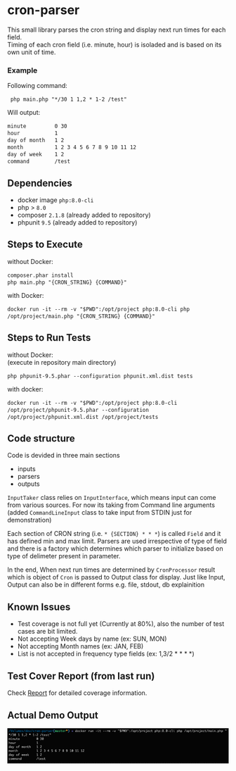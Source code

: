 # cron-parser
<p>This small library parses the cron string and display next run times for each field.<br>
Timing of each cron field (i.e. minute, hour) is isoladed and is based on its own unit of time. </p>

### Example
Following command:
```
 php main.php "*/30 1 1,2 * 1-2 /test"  
```
Will output:
```
minute         0 30
hour           1
day of month   1 2
month          1 2 3 4 5 6 7 8 9 10 11 12
day of week    1 2
command        /test
```

## Dependencies
- docker image ```php:8.0-cli```
- php > ```8.0```
- composer ```2.1.8``` (already added to repository)
- phpunit ```9.5``` (already added to repository)

## Steps to Execute
without Docker:
```
composer.phar install
php main.php "{CRON_STRING} {COMMAND}"  
```

with Docker:
```
docker run -it --rm -v "$PWD":/opt/project php:8.0-cli php /opt/project/main.php "{CRON_STRING} {COMMAND}"
```


## Steps to Run Tests
without Docker:<br>
(execute in repository main directory)
```
php phpunit-9.5.phar --configuration phpunit.xml.dist tests
```

with docker:<br>
```
docker run -it --rm -v "$PWD":/opt/project php:8.0-cli /opt/project/phpunit-9.5.phar --configuration /opt/project/phpunit.xml.dist /opt/project/tests
```
## Code structure

Code is devided in three main sections
- inputs
- parsers
- outputs

`InputTaker` class relies on `InputInterface`, which means input can come from various sources. For now its taking from Command line arguments (added `CommandLineInput` class to take input from STDIN just for demonstration)<br>

Each section of CRON string (i.e. `* {SECTION} * * *`) is called `Field` and it has defined min and max limit. Parsers are used irrespective of type of field and there is a factory which determines which parser to initialize based on type of delimeter present in parameter. <br>

In the end, When next run times are determined by `CronProcessor` result which is object of `Cron` is passed to Output class for display.
Just like Input, Output can also be in different forms e.g. file, stdout, db
explainition
## Known Issues
- Test coverage is not full yet (Currently at 80%), also the number of test cases are bit limited. 
- Not accepting Week days by name (ex: SUN, MON)
- Not accepting Month names (ex: JAN, FEB)
- List is not accepted in frequency type fields (ex: 1,3/2 * * * *)

## Test Cover Report (from last run)
Check [Report](https://htmlpreview.github.io/?https://github.com/khalidumarr/cron-parser/blob/master/test-results.html) for detailed coverage information.
## Actual Demo Output
<img src="./output.png" alt="Ouput"/>
